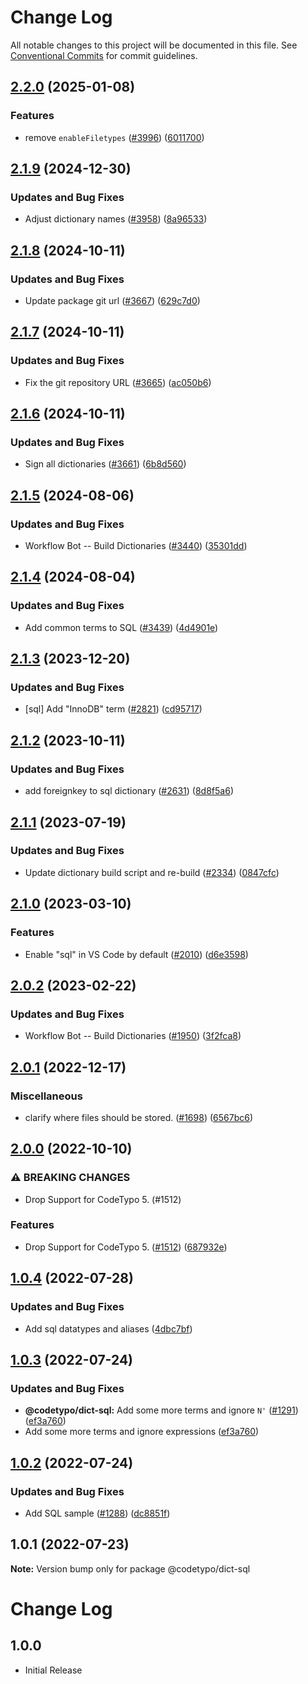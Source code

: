 # Change Log

All notable changes to this project will be documented in this file.
See [Conventional Commits](https://conventionalcommits.org) for commit guidelines.

## [2.2.0](https://github.com/khulnasoft/codetypo/compare/@codetypo/dict-sql@2.1.9...@codetypo/dict-sql@2.2.0) (2025-01-08)


### Features

* remove `enableFiletypes` ([#3996](https://github.com/khulnasoft/codetypo/issues/3996)) ([6011700](https://github.com/khulnasoft/codetypo/commit/6011700cc2d90edd2048f293fe2235b6212a805a))

## [2.1.9](https://github.com/khulnasoft/codetypo/compare/@codetypo/dict-sql@2.1.8...@codetypo/dict-sql@2.1.9) (2024-12-30)


### Updates and Bug Fixes

* Adjust dictionary names ([#3958](https://github.com/khulnasoft/codetypo/issues/3958)) ([8a96533](https://github.com/khulnasoft/codetypo/commit/8a96533bec21280103740868b81559437c413501))

## [2.1.8](https://github.com/khulnasoft/codetypo/compare/@codetypo/dict-sql@2.1.7...@codetypo/dict-sql@2.1.8) (2024-10-11)


### Updates and Bug Fixes

* Update package git url ([#3667](https://github.com/khulnasoft/codetypo/issues/3667)) ([629c7d0](https://github.com/khulnasoft/codetypo/commit/629c7d0a5e1bacad1d3874b1f8372edc3494ef97))

## [2.1.7](https://github.com/khulnasoft/codetypo/compare/@codetypo/dict-sql@2.1.6...@codetypo/dict-sql@2.1.7) (2024-10-11)


### Updates and Bug Fixes

* Fix the git repository URL ([#3665](https://github.com/khulnasoft/codetypo/issues/3665)) ([ac050b6](https://github.com/khulnasoft/codetypo/commit/ac050b697d57820109995e92fac5ccc32ced1723))

## [2.1.6](https://github.com/khulnasoft/codetypo/compare/@codetypo/dict-sql@2.1.5...@codetypo/dict-sql@2.1.6) (2024-10-11)


### Updates and Bug Fixes

* Sign all dictionaries ([#3661](https://github.com/khulnasoft/codetypo/issues/3661)) ([6b8d560](https://github.com/khulnasoft/codetypo/commit/6b8d560cf51a593458ce42bca415859f872cfc97))

## [2.1.5](https://github.com/khulnasoft/codetypo/compare/@codetypo/dict-sql@2.1.4...@codetypo/dict-sql@2.1.5) (2024-08-06)


### Updates and Bug Fixes

* Workflow Bot -- Build Dictionaries ([#3440](https://github.com/khulnasoft/codetypo/issues/3440)) ([35301dd](https://github.com/khulnasoft/codetypo/commit/35301dd444f99324a40501f782b14f434512dfe4))

## [2.1.4](https://github.com/khulnasoft/codetypo/compare/@codetypo/dict-sql@2.1.3...@codetypo/dict-sql@2.1.4) (2024-08-04)


### Updates and Bug Fixes

* Add common terms to SQL ([#3439](https://github.com/khulnasoft/codetypo/issues/3439)) ([4d4901e](https://github.com/khulnasoft/codetypo/commit/4d4901e93bfa8a19fecd0205e660d1eddc788548))

## [2.1.3](https://github.com/khulnasoft/codetypo/compare/@codetypo/dict-sql@2.1.2...@codetypo/dict-sql@2.1.3) (2023-12-20)


### Updates and Bug Fixes

* [sql] Add "InnoDB" term ([#2821](https://github.com/khulnasoft/codetypo/issues/2821)) ([cd95717](https://github.com/khulnasoft/codetypo/commit/cd95717d7054e0768335951cfbb87ff1c5ff8a97))

## [2.1.2](https://github.com/khulnasoft/codetypo/compare/@codetypo/dict-sql@2.1.1...@codetypo/dict-sql@2.1.2) (2023-10-11)


### Updates and Bug Fixes

* add foreignkey to sql dictionary ([#2631](https://github.com/khulnasoft/codetypo/issues/2631)) ([8d8f5a6](https://github.com/khulnasoft/codetypo/commit/8d8f5a6242f58050da7192ec19370ba146f56046))

## [2.1.1](https://github.com/khulnasoft/codetypo/compare/@codetypo/dict-sql@2.1.0...@codetypo/dict-sql@2.1.1) (2023-07-19)


### Updates and Bug Fixes

* Update dictionary build script and re-build ([#2334](https://github.com/khulnasoft/codetypo/issues/2334)) ([0847cfc](https://github.com/khulnasoft/codetypo/commit/0847cfc9623018940e7761e08eeba0ec7c0a320e))

## [2.1.0](https://github.com/khulnasoft/codetypo/compare/@codetypo/dict-sql@2.0.2...@codetypo/dict-sql@2.1.0) (2023-03-10)


### Features

* Enable "sql" in VS Code by default ([#2010](https://github.com/khulnasoft/codetypo/issues/2010)) ([d6e3598](https://github.com/khulnasoft/codetypo/commit/d6e35986fc4daad6373411e34cf7aa8716effb67))

## [2.0.2](https://github.com/khulnasoft/codetypo/compare/@codetypo/dict-sql@2.0.1...@codetypo/dict-sql@2.0.2) (2023-02-22)


### Updates and Bug Fixes

* Workflow Bot -- Build Dictionaries ([#1950](https://github.com/khulnasoft/codetypo/issues/1950)) ([3f2fca8](https://github.com/khulnasoft/codetypo/commit/3f2fca8b64c800723cc572f5ef83e92d5ec64673))

## [2.0.1](https://github.com/khulnasoft/codetypo/compare/@codetypo/dict-sql@2.0.0...@codetypo/dict-sql@2.0.1) (2022-12-17)


### Miscellaneous

* clarify where files should be stored. ([#1698](https://github.com/khulnasoft/codetypo/issues/1698)) ([6567bc6](https://github.com/khulnasoft/codetypo/commit/6567bc62130404cb32945bdcc3bf07316c839396))

## [2.0.0](https://github.com/khulnasoft/codetypo/compare/@codetypo/dict-sql@1.0.4...@codetypo/dict-sql@2.0.0) (2022-10-10)


### ⚠ BREAKING CHANGES

* Drop Support for CodeTypo 5. (#1512)

### Features

* Drop Support for CodeTypo 5. ([#1512](https://github.com/khulnasoft/codetypo/issues/1512)) ([687932e](https://github.com/khulnasoft/codetypo/commit/687932e187e4bce87d7904e3a2e53dd6de6ac372))

## [1.0.4](https://github.com/khulnasoft/codetypo/compare/@codetypo/dict-sql@1.0.3...@codetypo/dict-sql@1.0.4) (2022-07-28)


### Updates and Bug Fixes

* Add sql datatypes and aliases ([4dbc7bf](https://github.com/khulnasoft/codetypo/commit/4dbc7bfbe6f29baeb5bd7923ae3ba140ee22ee41))

## [1.0.3](https://github.com/khulnasoft/codetypo/compare/@codetypo/dict-sql@1.0.2...@codetypo/dict-sql@1.0.3) (2022-07-24)


### Updates and Bug Fixes

* **@codetypo/dict-sql:** Add some more terms and ignore `N'` ([#1291](https://github.com/khulnasoft/codetypo/issues/1291)) ([ef3a760](https://github.com/khulnasoft/codetypo/commit/ef3a76007ebea86f970d6e77796f55a2d3c57524))
* Add some more terms and ignore expressions ([ef3a760](https://github.com/khulnasoft/codetypo/commit/ef3a76007ebea86f970d6e77796f55a2d3c57524))

## [1.0.2](https://github.com/khulnasoft/codetypo/compare/@codetypo/dict-sql@1.0.1...@codetypo/dict-sql@1.0.2) (2022-07-24)


### Updates and Bug Fixes

* Add SQL sample ([#1288](https://github.com/khulnasoft/codetypo/issues/1288)) ([dc8851f](https://github.com/khulnasoft/codetypo/commit/dc8851fc9c91b873d9fbede88db92bed221d2c42))

## 1.0.1 (2022-07-23)

**Note:** Version bump only for package @codetypo/dict-sql





# Change Log

## 1.0.0

- Initial Release

